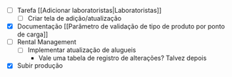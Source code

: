 - [ ] Tarefa [[Adicionar laboratoristas|Laboratoristas]]
	- [ ] Criar tela de adição/atualização
- [x] Documentação [[Parâmetro de validação de tipo de produto por ponto de carga]]
- [ ] Rental Management
	- [ ] Implementar atualização de alugueis
		- Vale uma tabela de registro de alterações? Talvez depois
- [x] Subir produção